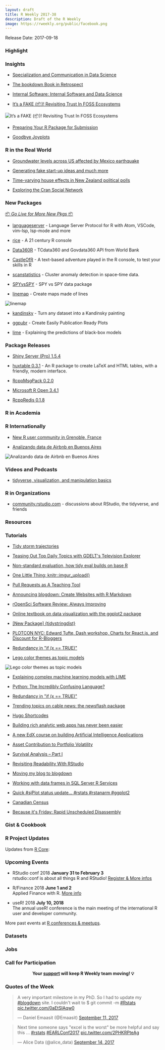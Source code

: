 ```yaml
---
layout: draft
title: R Weekly 2017-38
description: Draft of the R Weekly
image: https://rweekly.org/public/facebook.png
---
```


Release Date: 2017-09-18

###  Highlight



### Insights

+ [Specialization and Communication in Data Science](https://simplystatistics.org/2017/09/11/specialization-and-communication-in-data-science/)

+ [The bookdown Book in Retrospect](https://yihui.name/en/2017/09/the-bookdown-book-in-retrospect/)

+ [Internal Software: Internal Software and Data Science](http://multithreaded.stitchfix.com/blog/2017/09/15/internal-software-and-data-science/)

+ [It’s a FAKE (📦)! Revisiting Trust In FOSS Ecosystems](https://rud.is/b/2017/09/15/its-a-fake-%F0%9F%93%A6-revisiting-trust-in-foss-ecosystems/)

![It’s a FAKE (📦)! Revisiting Trust In FOSS Ecosystems](https://i0.wp.com/rud.is/b/wp-content/uploads/2017/09/download_counts_per_day-1.png?ssl=1)

+ [Preparing Your R Package for Submission](http://johnmuschelli.com/neuroc/getting_ready_for_submission/index.html)

+ [Goodbye Joyplots](http://serialmentor.com/blog/2017/9/15/goodbye-joyplots)

###  R in the Real World

+ [Groundwater levels across US affected by Mexico earthquake](https://owi.usgs.gov/blog/earthquake/)

+ [Generating fake start-up ideas and much more](http://asbcllc.com/blog/2017/september/juice_err_ohhh/index.html)

+ [Time-varying house effects in New Zealand political polls](http://ellisp.github.io/blog/2017/09/16/time-varying-house-effects)

+ [Exploring the Cran Social Network](http://www.pieceofk.fr/?p=431)

###  New Packages

<p class="added-hostname"><a href="https://rweekly.org/live" target="_blank" class="externalLink">📦 <i>Go Live for More New Pkgs</i> 📦</a></p>

+ [languageserver](https://github.com/REditorSupport/languageserver) - Language Server Protocol for R with Atom, VSCode, vim-lsp, lsp-mode and more

+ [rice](https://github.com/randy3k/rice) - A 21 century R console

+ [Data360R](https://blogs.worldbank.org/opendata/introducing-data360r-data-power-r) - TCdata360 and Govdata360 API from World Bank

+ [CastleOfR](https://github.com/gsimchoni/CastleOfR) - A text-based adventure played in the R console, to test your skills in R

+ [scanstatistics](https://github.com/BenjaK/scanstatistics) - Cluster anomaly detection in space-time data.

+ [SPYvsSPY](https://github.com/shabbychef/SPYvsSPY) - SPY vs SPY data package

+ [linemap](https://github.com/rCarto/linemap) - Create maps made of lines

![linemap](https://raw.githubusercontent.com/rCarto/linemap/8ceb7360fefdae2b859780095addfebb1ad11b4e/img/mordor.png)

+ [kandinsky](https://github.com/gsimchoni/kandinsky) - Turn any dataset into a Kandinsky painting

+ [ggpubr](http://www.sthda.com/english/wiki/ggpubr-create-easily-publication-ready-plots) - Create Easily Publication Ready Plots

+ [lime](http://www.data-imaginist.com/2017/Announcing-lime/) - Explaining the predictions of black-box models

### Package Releases

+ [Shiny Server (Pro) 1.5.4](https://blog.rstudio.com/2017/09/12/shiny-server-pro-1-5-4/)


+ [huxtable 0.3.1](https://github.com/hughjonesd/huxtable) - An R package to create LaTeX and HTML tables, with a friendly, modern interface.

+ [RcppMsgPack 0.2.0](http://dirk.eddelbuettel.com/blog/2017/09/13#rcppmsgpack_0.2.0)

+ [Microsoft R Open 3.4.1](http://blog.revolutionanalytics.com/2017/09/mro-341-now-available.html)

+ [RcppRedis 0.1.8](http://dirk.eddelbuettel.com/blog/2017/09/13#rcppredis_0.1.8)

###  R in Academia




###  R Internationally

+ [New R user community in Grenoble, France](https://statisfaction.wordpress.com/2017/09/13/new-r-user-community-in-grenoble-france/)

+ [Analizando data de Airbnb en Buenos Aires](https://bitsandbricks.github.io/post/analizando-data-de-airbnb-en-buenos-aires/)

![Analizando data de Airbnb en Buenos Aires](https://bitsandbricks.github.io/post/img/reporte_inmobiliario.png)

###  Videos and Podcasts

+ [tidyverse, visualization, and manipulation basics](https://www.rstudio.com/resources/webinars/tidyverse-visualization-and-manipulation-basics/)


###  R in Organizations

+ [community.rstudio.com](https://blog.rstudio.com/2017/09/14/rstudio-community/) - discussions about RStudio, the tidyverse, and friends


###  Resources






###  Tutorials

+ [Tidy storm trajectories](http://r-spatial.org/r/2017/08/28/nest.html)

+ [Teasing Out Top Daily Topics with GDELT's Television Explorer](https://rud.is/b/2017/09/09/teasing-out-top-daily-topics-with-gdelts-television-explorer/)

+ [Non-standard evaluation, how tidy eval builds on base R](https://edwinth.github.io/blog/nse/)

+ [One Little Thing: knitr::imgur_upload()](https://yihui.name/en/2017/09/knitr-imgur-upload/)

+ [Pull Requests as A Teaching Tool](https://yihui.name/en/2017/09/pull-requests-as-a-teaching-tool/)

+ [Announcing blogdown: Create Websites with R Markdown](https://blog.rstudio.com/2017/09/11/announcing-blogdown/)

+ [rOpenSci Software Review: Always Improving](http://ropensci.org/blog/blog/2017/09/11/software-review-update)

+ [Online textbook on data visualization with the ggplot2 package](http://blog.revolutionanalytics.com/2017/09/data-visualization-for-social-science.html)

+ [[New Package] {tidystringdist}](http://colinfay.me/tidystringdist/)

+ [PLOTCON NYC: Edward Tufte, Dash workshop, Charts for React.js, and Discount for R-Bloggers](http://moderndata.plot.ly/plotcon-nyc-edward-tufte-keynote-dash-workshop-data-viz-for-react-and-discount-for-r-bloggers/)

+ [Redundancy in "if (x == TRUE)"](https://yihui.name/en/2017/09/redundancy-in-if-x-true/)

+ [Lego color themes as topic models](http://nateaff.com/2017/09/11/lego-topic-models/)

![Lego color themes as topic models](http://d33wubrfki0l68.cloudfront.net/9ec30fb3ccb384c75487efdb10a5a81fdb8c47ec/59d2c/img/plot-relative-1.png)

+ [Explaining complex machine learning models with LIME](https://datascienceplus.com/explaining-complex-machine-learning-models-with-lime/)

+ [Python: The Incredibly Confusing Language?](https://yihui.name/en/2017/09/python-the-incredibly-confusing-language/)

+ [Redundancy in "if (x == TRUE)"](https://yihui.name/en/2017/09/redundancy-in-if-x-true/)

+ [Trending topics on cable news: the newsflash package](http://blog.revolutionanalytics.com/2017/09/newsflash.html)

+ [Hugo Shortcodes](https://www.mytinyshinys.com/2017/09/12/hugo-shortcodes)

+ [Building rich analytic web apps has never been easier](http://moderndata.plot.ly/dash-shiny-and-plotly-js-master-classes-in-nyc-november-16-17/)

+ [A new EdX course on building Artificial Intelligence Applications](http://blog.revolutionanalytics.com/2017/09/a-new-edx-course-on-building-artificial-intelligence-applications.html)

+ [Asset Contribution to Portfolio Volatility](https://rviews.rstudio.com/2017/09/13/asset-contribution-to-portfolio-volatility/)

+ [Survival Analysis – Part I](https://datascienceplus.com/survival-analysis-part-i/)

+ [Revisiting Readability With RStudio](https://rud.is/b/2017/09/13/revisiting-readability-with-rstudio/)

+ [Moving my blog to blogdown](https://shirinG.github.io/blogdown/2017/09/14/moving-my-blog-to-blogdown)

+ [Working with data frames in SQL Server R Services](http://blog.revolutionanalytics.com/2017/09/r-services-working-with-data-frames.html)

+ [Quick #sjPlot status update… #rstats #rstanarm #ggplot2](https://strengejacke.wordpress.com/2017/09/15/quick-sjplot-status-update-rstats-rstanarm-ggplot2/)

+ [Canadian Census](https://www.mytinyshinys.com/2017/09/13/canadian-census)

+ [Because it's Friday: Rapid Unscheduled Disassembly](http://blog.revolutionanalytics.com/2017/09/because-its-friday-spacex.html)

### Gist & Cookbook


<!--<div class="post-more-begin"></div><div class="post-more-end"></div>-->


###  R Project Updates

Updates from [R Core](http://developer.r-project.org/blosxom.cgi/R-devel/NEWS):



###  Upcoming Events

+ RStudio conf 2018 **January 31 to February 3** <br />
rstudio::conf is about all things R and RStudio! [Register & More infos](https://www.rstudio.com/conference/)

+ R/Finance 2018 **June 1 and 2** <br />
Applied Finance with R. [More info](http://www.rinfinance.com)

+ useR! 2018 **July 10, 2018** <br />
The annual useR! conference is the main meeting of the international R user and developer community.

More past events at [R conferences & meetups](https://conf.rweekly.org).

### Datasets



### Jobs



###  Call for Participation


<p class="hide-support added-hostname support-rweekly" style="text-align: center;font-weight: bold;">Your <a class="non-visited externalLink" href="https://www.patreon.com/rweekly" onclick="pas(this)">support</a> will keep R Weekly team moving! 💡</p>


###  Quotes of the Week

<blockquote class="twitter-tweet" data-lang="en"><p lang="en" dir="ltr">A very important milestone in my PhD. So I had to update my <a href="https://twitter.com/hashtag/blogdown?src=hash">#blogdown</a> site. I couldn&#39;t wait to $ git commit -m <a href="https://twitter.com/hashtag/Rstats?src=hash">#Rstats</a> <a href="https://t.co/0aEtSIAqw0">pic.twitter.com/0aEtSIAqw0</a></p>&mdash; Daniel Emaasit (@Emaasit) <a href="https://twitter.com/Emaasit/status/907350626715148288">September 11, 2017</a></blockquote>

<blockquote class="twitter-tweet" data-lang="en"><p lang="en" dir="ltr">Next time someone says &quot;excel is the worst&quot; be more helpful and say this ... <a href="https://twitter.com/hashtag/rstats?src=hash">#rstats</a> <a href="https://twitter.com/hashtag/EARLConf2017?src=hash">#EARLConf2017</a> <a href="https://t.co/2PHKRPteAg">pic.twitter.com/2PHKRPteAg</a></p>&mdash; Alice Data (@alice_data) <a href="https://twitter.com/alice_data/status/908249895559159809">September 14, 2017</a></blockquote>

